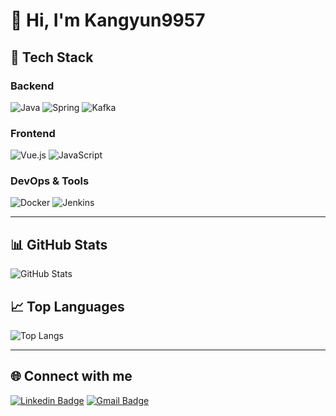 # 👋 Hi, I'm Kangyun9957

## 🚀 Tech Stack
### Backend
![Java](https://img.shields.io/badge/Java-007396?style=flat-square&logo=java&logoColor=white)
![Spring](https://img.shields.io/badge/Spring-6DB33F?style=flat-square&logo=spring&logoColor=white)
![Kafka](https://img.shields.io/badge/Apache%20Kafka-231F20?style=flat-square&logo=apache-kafka&logoColor=white)

### Frontend
![Vue.js](https://img.shields.io/badge/Vue.js-4FC08D?style=flat-square&logo=vue.js&logoColor=white)
![JavaScript](https://img.shields.io/badge/JavaScript-F7DF1E?style=flat-square&logo=javascript&logoColor=black)

### DevOps & Tools
![Docker](https://img.shields.io/badge/Docker-2496ED?style=flat-square&logo=docker&logoColor=white)
![Jenkins](https://img.shields.io/badge/Jenkins-D24939?style=flat-square&logo=jenkins&logoColor=white)

---

## 📊 GitHub Stats
![GitHub Stats](https://github-readme-stats.vercel.app/api?username=kangyun9957&show_icons=true&theme=radical)

## 📈 Top Languages
![Top Langs](https://github-readme-stats.vercel.app/api/top-langs/?username=kangyun9957&layout=compact&theme=dracula)

---

## 🌐 Connect with me
[![Linkedin Badge](https://img.shields.io/badge/-LinkedIn-blue?style=flat-square&logo=Linkedin&logoColor=white&link=https://linkedin.com/in/kangyun9957)](https://linkedin.com/in/kangyun9957)
[![Gmail Badge](https://img.shields.io/badge/-kangyun9957@gmail.com-c14438?style=flat-square&logo=Gmail&logoColor=white&link=mailto:kangyun9957@gmail.com)](mailto:kangyun9957@gmail.com)
